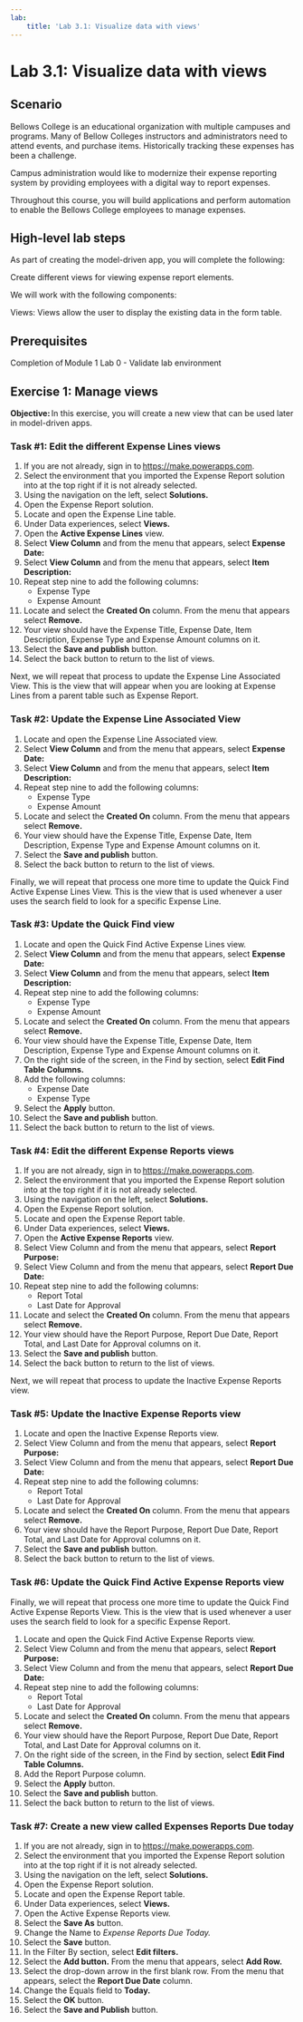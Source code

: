 ```yaml
---
lab:
    title: 'Lab 3.1: Visualize data with views'
---
```


# Lab 3.1: Visualize data with views

## Scenario

Bellows College is an educational organization with multiple campuses and programs. Many of Bellow Colleges instructors and administrators need to attend events, and purchase items. Historically tracking these expenses has been a challenge.

Campus administration would like to modernize their expense reporting system by providing employees with a digital way to report expenses.

Throughout this course, you will build applications and perform automation to enable the Bellows College employees to manage expenses.

## High-level lab steps

As part of creating the model-driven app, you will complete the following:

Create different views for viewing expense report elements.

We will work with the following components:

Views: Views allow the user to display the existing data in the form table.

## Prerequisites

Completion of Module 1 Lab 0 - Validate lab environment

## Exercise 1: Manage views

**Objective:** In this exercise, you will create a new view that can be used later in model-driven apps.

### Task #1: Edit the different Expense Lines views

1. If you are not already, sign in to https://make.powerapps.com.
2. Select the environment that you imported the Expense Report solution into at the top right if it is not already selected.
3. Using the navigation on the left, select **Solutions.**
4. Open the Expense Report solution.
5. Locate and open the Expense Line table.
6. Under Data experiences, select **Views.**
7. Open the **Active Expense Lines** view.
8. Select **View Column** and from the menu that appears, select **Expense Date:**
9. Select **View Column** and from the menu that appears, select **Item Description:**
10. Repeat step nine to add the following columns:
    - Expense Type
    - Expense Amount
11. Locate and select the **Created On** column. From the menu that appears select **Remove.**
12. Your view should have the Expense Title, Expense Date, Item Description, Expense Type and Expense Amount columns on it.
13. Select the **Save and publish** button.
14. Select the back button to return to the list of views.

Next, we will repeat that process to update the Expense Line Associated View. This is the view that will appear when you are looking at Expense Lines from a parent table such as Expense Report.

### Task #2: Update the Expense Line Associated View 

1. Locate and open the Expense Line Associated view.
2. Select **View Column** and from the menu that appears, select **Expense Date:**
3. Select **View Column** and from the menu that appears, select **Item Description:**
4. Repeat step nine to add the following columns:
    - Expense Type
    - Expense Amount
5. Locate and select the **Created On** column. From the menu that appears select **Remove.**
6. Your view should have the Expense Title, Expense Date, Item Description, Expense Type and Expense Amount columns on it.
7. Select the **Save and publish** button.
8. Select the back button to return to the list of views.

Finally, we will repeat that process one more time to update the Quick Find Active Expense Lines View. This is the view that is used whenever a user uses the search field to look for a specific Expense Line.

### Task #3: Update the Quick Find view

1. Locate and open the Quick Find Active Expense Lines view.
2. Select **View Column** and from the menu that appears, select **Expense Date:**
3. Select **View Column** and from the menu that appears, select **Item Description:**
4. Repeat step nine to add the following columns:
    - Expense Type
    - Expense Amount
5. Locate and select the **Created On** column. From the menu that appears select **Remove.**
6. Your view should have the Expense Title, Expense Date, Item Description, Expense Type and Expense Amount columns on it.
7. On the right side of the screen, in the Find by section, select **Edit Find Table Columns.**
8. Add the following columns:
    - Expense Date
    - Expense Type
9. Select the **Apply** button.
10. Select the **Save and publish** button.
11. Select the back button to return to the list of views.

### Task #4: Edit the different Expense Reports views

1. If you are not already, sign in to https://make.powerapps.com.
2. Select the environment that you imported the Expense Report solution into at the top right if it is not already selected.
3. Using the navigation on the left, select **Solutions.**
4. Open the Expense Report solution.
5. Locate and open the Expense Report table.
6. Under Data experiences, select **Views.**
7. Open the **Active Expense Reports** view.
8. Select View Column and from the menu that appears, select **Report Purpose:**
9. Select View Column and from the menu that appears, select **Report Due Date:**
10. Repeat step nine to add the following columns:
    - Report Total
    - Last Date for Approval
11. Locate and select the **Created On** column. From the menu that appears select **Remove.**
12. Your view should have the Report Purpose, Report Due Date, Report Total, and Last Date for Approval columns on it.
13. Select the **Save and publish** button.
14. Select the back button to return to the list of views.

Next, we will repeat that process to update the Inactive Expense Reports view.

### Task #5: Update the Inactive Expense Reports view

1. Locate and open the Inactive Expense Reports view.
2. Select View Column and from the menu that appears, select **Report Purpose:**
3. Select View Column and from the menu that appears, select **Report Due Date:**
4. Repeat step nine to add the following columns:
    - Report Total
    - Last Date for Approval
5. Locate and select the **Created On** column. From the menu that appears select **Remove.**
6. Your view should have the Report Purpose, Report Due Date, Report Total, and Last Date for Approval columns on it.
7. Select the **Save and publish** button.
8. Select the back button to return to the list of views.

### Task #6: Update the Quick Find Active Expense Reports view 

Finally, we will repeat that process one more time to update the Quick Find Active Expense Reports View. This is the view that is used whenever a user uses the search field to look for a specific Expense Report.

1. Locate and open the Quick Find Active Expense Reports view.
2. Select View Column and from the menu that appears, select **Report Purpose:**
3. Select View Column and from the menu that appears, select **Report Due Date:**
4. Repeat step nine to add the following columns:
    - Report Total
    - Last Date for Approval
5. Locate and select the **Created On** column. From the menu that appears select **Remove.**
6. Your view should have the Report Purpose, Report Due Date, Report Total, and Last Date for Approval columns on it.
7. On the right side of the screen, in the Find by section, select **Edit Find Table Columns.**
8. Add the Report Purpose column.
9. Select the **Apply** button.
10. Select the **Save and publish** button.
11. Select the back button to return to the list of views.

### Task #7: Create a new view called Expenses Reports Due today

1. If you are not already, sign in to https://make.powerapps.com.
2. Select the environment that you imported the Expense Report solution into at the top right if it is not already selected.
3. Using the navigation on the left, select **Solutions.**
4. Open the Expense Report solution.
5. Locate and open the Expense Report table.
6. Under Data experiences, select **Views.**
7. Open the Active Expense Reports view.
8. Select the **Save As** button.
9. Change the Name to *Expense Reports Due Today.*
10. Select the **Save** button.
11. In the Filter By section, select **Edit filters.**
12. Select the **Add button.** From the menu that appears, select **Add Row.**
13. Select the drop-down arrow in the first blank row. From the menu that appears, select the **Report Due Date** column.
14. Change the Equals field to **Today.**
15. Select the **OK** button.
16. Select the **Save and Publish** button.

